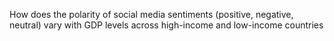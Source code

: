 How does the polarity of social media sentiments (positive, negative, neutral) vary with GDP levels across high-income and low-income countries
